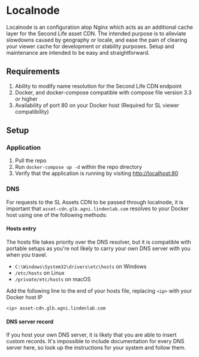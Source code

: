 # Localnode

Localnode is an configuration atop Nginx which acts as an additional cache layer for the Second Life asset CDN. The intended purpose is to alleviate slowdowns caused by geography or locale, and ease the pain of clearing your viewer cache for development or stability purposes. Setup and maintenance are intended to be easy and straightforward.

## Requirements

1. Ability to modify name resolution for the Second Life CDN endpoint
2. Docker, and docker-compose compatible with compose file version 3.3 or higher
3. Availability of port 80 on your Docker host (Required for SL viewer compatibility)

## Setup

### Application

1. Pull the repo
2. Run `docker-compose up -d` within the repo directory
3. Verify that the application is running by visiting <http://localhost:80>

### DNS

For requests to the SL Assets CDN to be passed through localnode, it is important that `asset-cdn.glb.agni.lindenlab.com` resolves to your Docker host using one of the following methods:

#### Hosts entry

The hosts file takes priority over the DNS resolver, but it is compatible with portable setups as you're not likely to carry your own DNS server with you when you travel.

- `C:\Windows\System32\drivers\etc\hosts` on Windows
- `/etc/hosts` on Linux
- `/private/etc/hosts` on macOS

Add the following line to the end of your hosts file, replacing `<ip>` with your Docker host IP

`<ip> asset-cdn.glb.agni.lindenlab.com`

#### DNS server record

If you host your own DNS server, it is likely that you are able to insert custom records. It's impossible to include documentation for every DNS server here, so look up the instructions for your system and follow them.
